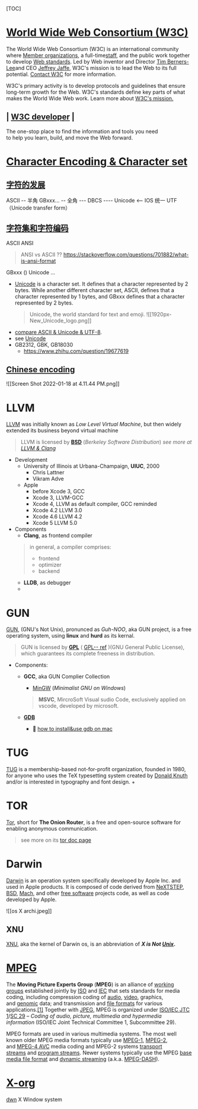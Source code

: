 



[TOC]



# [World Wide Web Consortium (W3C)](https://www.w3.org)

The World Wide Web Consortium (W3C) is an international community where [Member organizations](https://www.w3.org/Consortium/Member/List), a full-time[staff](https://www.w3.org/People/), and the public work together to develop [Web standards](https://www.w3.org/standards/). Led by Web inventor and Director [Tim Berners-Lee](https://www.w3.org/People/Berners-Lee/)and CEO [Jeffrey Jaffe](https://www.w3.org/People/Jeff/), W3C's mission is to lead the Web to its full potential. [Contact W3C](https://www.w3.org/Consortium/contact) for more information.

W3C's primary activity is to develop protocols and guidelines that ensure long-term growth for the Web. W3C's standards define key parts of what makes the World Wide Web work. Learn more about [W3C's mission.](https://www.w3.org/Consortium/mission)

## | [W3C developer](https://www.w3.org/developers/) |

The one-stop place to find the information and tools you need   
to help you learn, build, and move the Web forward.



# [Character Encoding & Character set](https://phper.shujuwajue.com/ji-chu/zi-fu-chuan/zi-fu-bian-ma)

## [字符的发展]( https://www.zhihu.com/question/23374078/answer/69732605)

ASCII 		  --	半角
GBxxx... 	--		全角 
--- DBCS ----
Unicode <-- IOS 统一
UTF（Unicode transfer form）

## [字符集和字符编码](https://www.runoob.com/w3cnote/charset-encoding.html)
ASCII
ANSI
> ANSI vs ASCII ??
> https://stackoverflow.com/questions/701882/what-is-ansi-format

GBxxx ()
Unicode
...

+ [Unicode](https://home.unicode.org) is a character set. It defines that a character represented by 2 bytes. While another different character set, ASCII, defines that a character represented by 1 bytes, and GBxxx defines that a character represented by 2 bytes.   
  > Unicode, the world standard for text and emoji. 
  > ![[1920px-New_Unicode_logo.png]] 
+ [compare ASCII & Unicode & UTF-8](https://www.liaoxuefeng.com/wiki/1016959663602400/1017075323632896).
+ see [Unicode](https://en.wikipedia.org/wiki/Unicode)
+ GB2312, GBK, GB18030 
	+ https://www.zhihu.com/question/19677619

## [Chinese encoding](https://www.cnblogs.com/kobe8/p/3500386.html)

![[Screen Shot 2022-01-18 at 4.11.44 PM.png]]




# LLVM
[LLVM](https://llvm.org) was initially known as *Low Level Virtual Machine*, but then widely extended its business beyond virtual machine
>LLVM is licensed by [**BSD**](https://linux.cn/article-3186-1.html) (*Berkeley Software Distribution*)
>*see more at [LLVM & Clang]((https://zhuanlan.zhihu.com/p/49274308),)*
+ Development
	+ University of Illinois at Urbana-Champaign, **UIUC**, 2000
		+ Chris Lattner
		+ Vikram Adve
	+ Apple
		+ before Xcode 3, GCC
		+ Xcode 3, LLVM-GCC
		+ Xcode 4, LLVM as default compiler, GCC reminded
		+ Xcode 4.2 LLVM 3.0
		+ Xcode 4.6 LLVM 4.2
		+ Xcode 5 LLVM 5.0 
+ Components
	+ **Clang**, as frontend compiler
	>in general, a compiler comprises: 
	>+ frontend
	>+ optimizer
	>+ backend
	+ **LLDB**, as debugger
	+ 



# GUN

[GUN](https://www.gnu.org), (GNU's Not Unix), pronunced as *Guh-NOO*, aka GUN project, is a free operating system, using **linux** and **hurd** as its kernal. 

> GUN is licensed by [**GPL**](https://zhuanlan.zhihu.com/p/123268399) ( [GPL-- ref](https://zh.wikipedia.org/wiki/GNU通用公共许可证) )(GNU General Public License), which guarantees its complete freeness in distribution.
+ Components:
	+ **GCC**, aka GUN Complier Collection
		+ [MinGW](https://zhuanlan.zhihu.com/p/76613134) (*Minimalist GNU on Windows*)
		> **MSVC**, MircroSoft Visual sudio Code, exclusively applied on vscode, developed by microsoft. 


	+ **[GDB](https://www.cnblogs.com/yhjoker/p/7533438.html)**
		+ 🤔 [how to install&use gdb on mac](https://zhuanlan.zhihu.com/p/68398728)



# TUG

[TUG](https://tug.org) is a membership-based not-for-profit organization, founded in 1980, for anyone who uses the TeX typesetting system created by [Donald Knuth](https://www-cs-faculty.stanford.edu/~knuth/) and/or is interested in typography and font design.
+ 
	



# TOR

[Tor](https://www.torproject.org), short for **The Onion Router**, is a free and open-source software for enabling anonymous communication.
> see more on its [tor doc page](https://2019.www.torproject.org/docs/documentation.html.en)



# Darwin

[Darwin](https://en.wikipedia.org/wiki/Darwin_(operating_system)) is an operation system specifically developed by Apple Inc. and used in Apple products. It is composed of code derived from [NeXTSTEP](https://en.wikipedia.org/wiki/NeXTSTEP "NeXTSTEP"), [BSD](https://en.wikipedia.org/wiki/BSD "BSD"), [Mach](https://en.wikipedia.org/wiki/Mach_(kernel) "Mach (kernel)"), and other [free software](https://en.wikipedia.org/wiki/Free_software "Free software") projects code, as well as code developed by Apple.

![[os X archi.jpeg]]

## XNU

[XNU](https://en.wikipedia.org/wiki/XNU), aka the kernel of Darwin os, is an abbreviation of **_X is Not [Unix](https://en.wikipedia.org/wiki/Unix "Unix")_.**



# [MPEG](https://mpeg.chiariglione.org)

The **Moving Picture Experts Group** (**MPEG**) is an alliance of [working groups](https://en.wikipedia.org/wiki/Working_group "Working group") established jointly by [ISO](https://en.wikipedia.org/wiki/International_Organization_for_Standardization "International Organization for Standardization") and [IEC](https://en.wikipedia.org/wiki/International_Electrotechnical_Commission "International Electrotechnical Commission") that sets standards for media coding, including compression coding of [audio](https://en.wikipedia.org/wiki/Audio_compression_(data) "Audio compression (data)"), [video](https://en.wikipedia.org/wiki/Video_compression "Video compression"), graphics, and [genomic](https://en.wikipedia.org/wiki/Compression_of_Genomic_Sequencing_Data "Compression of Genomic Sequencing Data") data; and transmission and [file formats](https://en.wikipedia.org/wiki/Container_format_(digital) "Container format (digital)") for various applications.[[1]](https://en.wikipedia.org/wiki/Moving_Picture_Experts_Group#cite_note-TMH-2-1) Together with [JPEG](https://en.wikipedia.org/wiki/Joint_Photographic_Experts_Group "Joint Photographic Experts Group"), MPEG is organized under [ISO/IEC JTC 1](https://en.wikipedia.org/wiki/ISO/IEC_JTC_1 "ISO/IEC JTC 1")/[SC 29](https://en.wikipedia.org/wiki/ISO/IEC_JTC_1/SC_29 "ISO/IEC JTC 1/SC 29") – _Coding of audio, picture, multimedia and hypermedia information_ (ISO/IEC Joint Technical Committee 1, Subcommittee 29).

MPEG formats are used in various multimedia systems. The most well known older MPEG media formats typically use [MPEG-1](https://en.wikipedia.org/wiki/MPEG-1 "MPEG-1"), [MPEG-2](https://en.wikipedia.org/wiki/MPEG-2 "MPEG-2"), and [MPEG-4 AVC](https://en.wikipedia.org/wiki/MPEG-4_AVC "MPEG-4 AVC") media coding and MPEG-2 systems [transport streams](https://en.wikipedia.org/wiki/MPEG_transport_stream "MPEG transport stream") and [program streams](https://en.wikipedia.org/wiki/MPEG_program_stream "MPEG program stream"). Newer systems typically use the MPEG [base media file format](https://en.wikipedia.org/wiki/ISO/IEC_base_media_file_format "ISO/IEC base media file format") and [dynamic streaming](https://en.wikipedia.org/wiki/Dynamic_Adaptive_Streaming_over_HTTP "Dynamic Adaptive Streaming over HTTP") (a.k.a. [MPEG-DASH](https://en.wikipedia.org/wiki/MPEG-DASH "MPEG-DASH")).



# [X-org](https://wiki.archlinux.org/title/Xorg)

[dwn](https://wiki.archlinux.org/title/Dwm_(简体中文))
X Window system 

